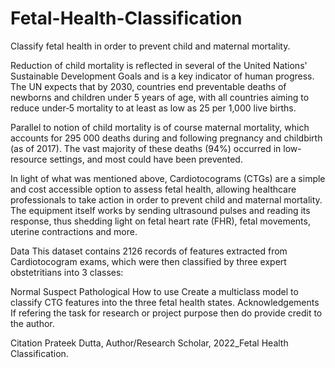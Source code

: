 # Fetal-Health-Classification

Classify fetal health in order to prevent child and maternal mortality.

Reduction of child mortality is reflected in several of the United Nations' Sustainable Development Goals and is a key indicator of human progress.
The UN expects that by 2030, countries end preventable deaths of newborns and children under 5 years of age, with all countries aiming to reduce under‑5 mortality to at least as low as 25 per 1,000 live births.

Parallel to notion of child mortality is of course maternal mortality, which accounts for 295 000 deaths during and following pregnancy and childbirth (as of 2017). The vast majority of these deaths (94%) occurred in low-resource settings, and most could have been prevented.

In light of what was mentioned above, Cardiotocograms (CTGs) are a simple and cost accessible option to assess fetal health, allowing healthcare professionals to take action in order to prevent child and maternal mortality. The equipment itself works by sending ultrasound pulses and reading its response, thus shedding light on fetal heart rate (FHR), fetal movements, uterine contractions and more.

Data
This dataset contains 2126 records of features extracted from Cardiotocogram exams, which were then classified by three expert obstetritians into 3 classes:

Normal
Suspect
Pathological
How to use
Create a multiclass model to classify CTG features into the three fetal health states.
Acknowledgements
If refering the task for research or project purpose then do provide credit to the author.

Citation
Prateek Dutta, Author/Research Scholar, 2022_Fetal Health Classification.
